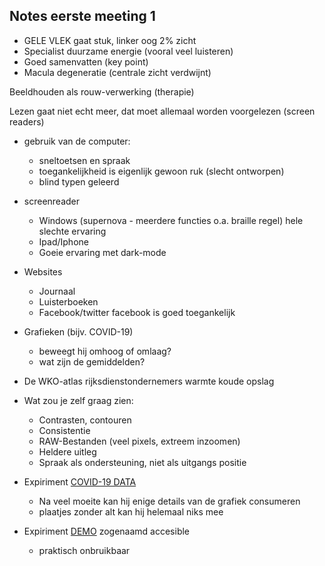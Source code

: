 ## Notes eerste meeting 1

- GELE VLEK gaat stuk, linker oog 2% zicht
- Specialist duurzame energie (vooral veel luisteren)
- Goed samenvatten (key point)
- Macula degeneratie (centrale zicht verdwijnt)

Beeldhouden als rouw-verwerking (therapie)

Lezen gaat niet echt meer, dat moet allemaal worden voorgelezen (screen readers)

- gebruik van de computer:
    - sneltoetsen en spraak
    - toegankelijkheid is eigenlijk gewoon ruk (slecht ontworpen)
    - blind typen geleerd

- screenreader
    - Windows (supernova - meerdere functies o.a. braille regel) hele slechte ervaring
    - Ipad/Iphone
    - Goeie ervaring met dark-mode

- Websites
    - Journaal
    - Luisterboeken
    - Facebook/twitter facebook is goed toegankelijk

- Grafieken (bijv. COVID-19)
    - beweegt hij omhoog of omlaag?
    - wat zijn de gemiddelden?

- De WKO-atlas rijksdienstondernemers warmte koude opslag

- Wat zou je zelf graag zien:
    - Contrasten, contouren
    - Consistentie
    - RAW-Bestanden (veel pixels, extreem inzoomen)
    - Heldere uitleg
    - Spraak als ondersteuning, niet als uitgangs positie

- Expiriment [COVID-19 DATA](https://informationisbeautiful.net/visualizations/covid-19-coronavirus-infographic-datapack/)
    - Na veel moeite kan hij enige details van de grafiek consumeren
    - plaatjes zonder alt kan hij helemaal niks mee

- Expiriment [DEMO](https://aaraar.github.io/roger-ravelli-group/) zogenaamd accesible
    - praktisch onbruikbaar
